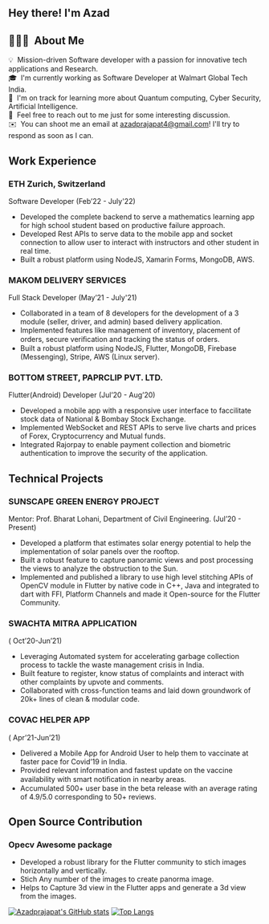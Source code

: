  <h2>Hey there! I'm Azad</h2>

## 👨🏻‍💻 &nbsp;About Me

💡 &nbsp;Mission-driven Software developer with a passion for innovative tech applications and Research.  
🎓 &nbsp;I'm currently working as Software Developer at Walmart Global Tech India.  
🌱 &nbsp;I'm on track for learning more about Quantum computing, Cyber Security, Artificial Intelligence.  
💬 &nbsp;Feel free to reach out to me just for some interesting discussion.  
✉️ &nbsp;You can shoot me an email at azadprajapat4@gmail.com! I'll try to respond as soon as I can.  
 
## Work Experience
### ETH Zurich, Switzerland
Software Developer
(Feb’22 - July'22)
- Developed the complete backend to serve a mathematics learning app for high school student based on productive failure approach.
- Developed Rest APIs to serve data to the mobile app and socket connection to allow user to interact with instructors and other student in real time.
- Built a robust platform using NodeJS, Xamarin Forms, MongoDB, AWS.
### MAKOM DELIVERY SERVICES
Full Stack Developer
(May’21 - July'21)
- Collaborated in a team of 8 developers for the development of a 3 module (seller, driver, and admin) based delivery application.
- Implemented features like management of inventory, placement of orders, secure veriﬁcation and tracking the status of orders.
- Built a robust platform using NodeJS, Flutter, MongoDB, Firebase (Messenging), Stripe, AWS (Linux server).

### BOTTOM STREET, PAPRCLIP PVT. LTD.
Flutter(Android) Developer
(Jul’20 - Aug’20)
- Developed a mobile app with a responsive user interface to faccilitate stock data of National & Bombay Stock Exchange.
- Implemented WebSocket and REST APIs to serve live charts and prices of Forex, Cryptocurrency and Mutual funds.
- Integrated Rajorpay to enable payment collection and biometric authentication to improve the security of the application.

## Technical Projects
### SUNSCAPE GREEN ENERGY PROJECT
Mentor: Prof. Bharat Lohani, Department of Civil Engineering.
(Jul’20 - Present)
- Developed a platform that estimates solar energy potential to help the implementation of solar panels over the rooftop.
- Built a robust feature to capture panoramic views and post processing the views to analyze the obstruction to the Sun.
- Implemented and published a library to use high level stitching APIs of OpenCV module in Flutter by native code in C++, Java and integrated to dart with FFI, Platform Channels and made it Open-source for the Flutter Community.
### SWACHTA MITRA APPLICATION
( Oct’20-Jun’21)
- Leveraging Automated system for accelerating garbage collection process to tackle the waste management crisis in India.
- Built feature to register, know status of complaints and interact with other complaints by upvote and comments.
- Collaborated with cross-function teams and laid down groundwork of 20k+ lines of clean & modular code.

### COVAC HELPER APP
( Apr’21-Jun’21)
- Delivered a Mobile App for Android User to help them to vaccinate at faster pace for Covid’19 in India.
- Provided relevant information and fastest update on the vaccine availability with smart notiﬁcation in nearby areas.
- Accumulated 500+ user base in the beta release with an average rating of 4.9/5.0 corresponding to 50+ reviews.
## Open Source Contribution
### Opecv Awesome package 
- Developed a robust library for the Flutter community to stich images horizontally and vertically.
- Stich Any number of the images to create panorma image.
- Helps to Capture 3d view in the Flutter apps and generate a 3d view from the images.


[![Azadprajapat's GitHub stats](https://github-readme-stats.vercel.app/api?username=azadprajapat&show_icons=true&include_all_commits=true&count_private=true&theme=outrun)](https://github.com/azadprajapat) [![Top Langs](https://github-readme-stats.vercel.app/api/top-langs/?username=azadprajapat&show_icons=true&include_all_commits=true&count_private=true&theme=outrun)](https://github.com/azadprajapat)
</br>    
<!-- <a href="https://wakatime.com"><img src="https://wakatime.com/share/@azadprajapat/f158159f-24cb-4ba3-a41b-ea84b8602208.png" /></a> 
<a href="https://wakatime.com"><img src="https://wakatime.com/share/@azadprajapat/85745c74-ba28-4ccf-ae6d-19b3b27afeec.png" /></a> -->
